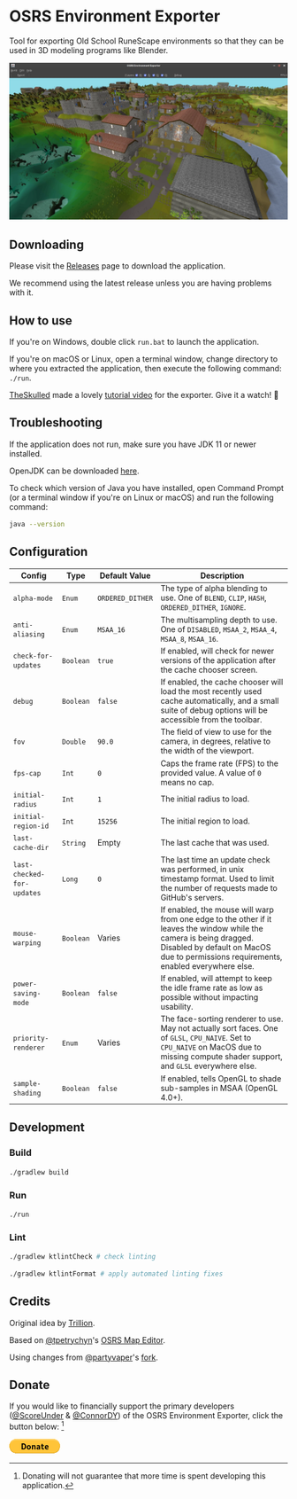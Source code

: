 # OSRS Environment Exporter

Tool for exporting Old School RuneScape environments so that they can be used in 3D modeling programs like Blender.

[![Screenshot of the application](./docs/screenshot.webp)](https://www.youtube.com/watch?v=xAggnDgALck)

## Downloading

Please visit the [Releases](https://github.com/ConnorDY/OSRS-Environment-Exporter/releases) page to download the application.

We recommend using the latest release unless you are having problems with it.

## How to use

If you're on Windows, double click `run.bat` to launch the application.

If you're on macOS or Linux, open a terminal window, change directory to where you extracted the application, then execute the following command: `./run`.

[TheSkulled](https://www.youtube.com/channel/UC3NPPMYWrCH4oCFeKRf9Ltw) made a lovely [tutorial video](https://www.youtube.com/watch?v=NhqLDY9QH7k) for the exporter. Give it a watch! 👀

## Troubleshooting

If the application does not run, make sure you have JDK 11 or newer installed.

OpenJDK can be downloaded [here](https://learn.microsoft.com/en-us/java/openjdk/download).

To check which version of Java you have installed, open Command Prompt (or a terminal window if you're on Linux or macOS) and run the following command:
```bash
java --version
```

## Configuration

| Config                     | Type      | Default Value    | Description                                                                                                                                                                                                  |
|----------------------------|-----------|------------------|--------------------------------------------------------------------------------------------------------------------------------------------------------------------------------------------------------------|
| `alpha-mode`               | `Enum`    | `ORDERED_DITHER` | The type of alpha blending to use. One of `BLEND`, `CLIP`, `HASH`, `ORDERED_DITHER`, `IGNORE`.                                                                                                               |
| `anti-aliasing`            | `Enum`    | `MSAA_16`        | The multisampling depth to use. One of `DISABLED`, `MSAA_2`, `MSAA_4`, `MSAA_8`, `MSAA_16`.                                                                                                                  |
| `check-for-updates`        | `Boolean` | `true`           | If enabled, will check for newer versions of the application after the cache chooser screen.                                                                                                                 |
| `debug`                    | `Boolean` | `false`          | If enabled, the cache chooser will load the most recently used cache automatically, and a small suite of debug options will be accessible from the toolbar.                                                  |
| `fov`                      | `Double`  | `90.0`           | The field of view to use for the camera, in degrees, relative to the width of the viewport.                                                                                                                  |
| `fps-cap`                  | `Int`     | `0`              | Caps the frame rate (FPS) to the provided value. A value of `0` means no cap.                                                                                                                                |
| `initial-radius`           | `Int`     | `1`              | The initial radius to load.                                                                                                                                                                                  |
| `initial-region-id`        | `Int`     | `15256`          | The initial region to load.                                                                                                                                                                                  |
| `last-cache-dir`           | `String`  | Empty            | The last cache that was used.                                                                                                                                                                                |
| `last-checked-for-updates` | `Long`    | `0`              | The last time an update check was performed, in unix timestamp format. Used to limit the number of requests made to GitHub's servers.                                                                        |
| `mouse-warping`            | `Boolean` | Varies           | If enabled, the mouse will warp from one edge to the other if it leaves the window while the camera is being dragged. Disabled by default on MacOS due to permissions requirements, enabled everywhere else. |
| `power-saving-mode`        | `Boolean` | `false`          | If enabled, will attempt to keep the idle frame rate as low as possible without impacting usability.                                                                                                         |
| `priority-renderer`        | `Enum`    | Varies           | The face-sorting renderer to use. May not actually sort faces. One of `GLSL`, `CPU_NAIVE`. Set to `CPU_NAIVE` on MacOS due to missing compute shader support, and `GLSL` everywhere else.                    |
| `sample-shading`           | `Boolean` | `false`          | If enabled, tells OpenGL to shade sub-samples in MSAA (OpenGL 4.0+).                                                                                                                                         |

## Development

### Build

```bash
./gradlew build
```

### Run

```bash
./run
```

### Lint

```bash
./gradlew ktlintCheck # check linting
```

```bash
./gradlew ktlintFormat # apply automated linting fixes
```

## Credits

Original idea by [Trillion](https://twitter.com/TrillionStudios).

Based on [@tpetrychyn](https://github.com/tpetrychyn)'s [OSRS Map Editor](https://github.com/tpetrychyn/osrs-map-editor).

Using changes from [@partyvaper](https://github.com/partyvaper)'s [fork](https://github.com/partyvaper/osrs-map-editor).

## Donate

If you would like to financially support the primary developers ([@ScoreUnder](https://github.com/ScoreUnder) & [@ConnorDY](https://github.com/ConnorDY)) of the OSRS Environment Exporter, click the button below: [^1]

[![Donate](./docs/donate-button.png)](https://www.paypal.com/donate/?business=DVHHXKWFYZUJL&no_recurring=0&item_name=Donations+will+go+directly+to+the+primary+developers+%28score+and+wiz%29+of+the+OSRS+Environment+Exporter.&currency_code=USD)

[^1]: Donating will not guarantee that more time is spent developing this application.
